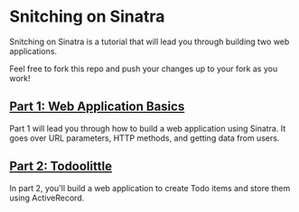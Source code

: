 # Snitching on Sinatra

Snitching on Sinatra is a tutorial that will lead you through building two web
applications. 

Feel free to fork this repo and push your changes up to your fork as you
work!

## [Part 1: Web Application Basics](part1.md)
Part 1 will lead you through how to build a web application using Sinatra. It 
goes over URL parameters, HTTP methods, and getting data from users.

## [Part 2: Todoolittle](part2.md)
In part 2, you'll build a web application to create Todo items and store them
using ActiveRecord.
